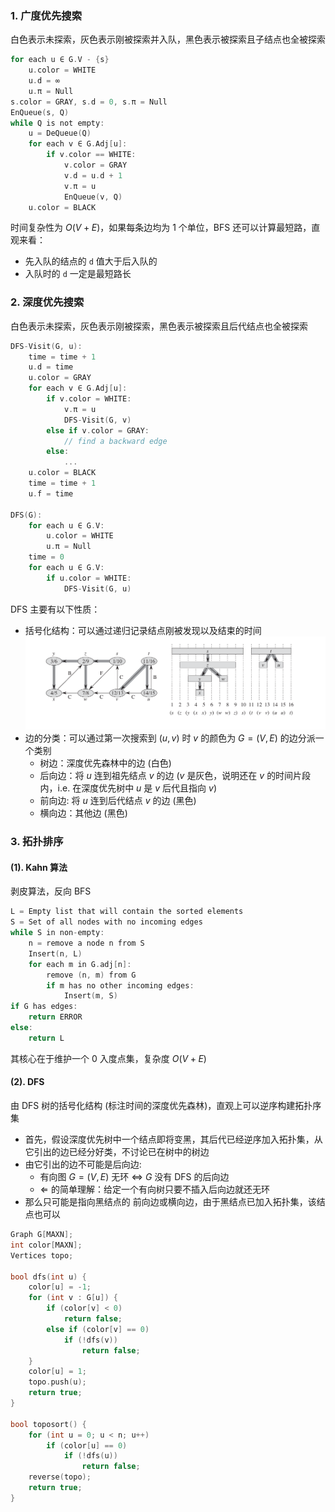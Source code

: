 ### 1. 广度优先搜索

白色表示未探索，灰色表示刚被探索并入队，黑色表示被探索且子结点也全被探索

```C
for each u ∈ G.V - {s}
    u.color = WHITE
    u.d = ∞
    u.π = Null
s.color = GRAY, s.d = 0, s.π = Null
EnQueue(s, Q)
while Q is not empty:
    u = DeQueue(Q)
    for each v ∈ G.Adj[u]:
        if v.color == WHITE:
            v.color = GRAY
            v.d = u.d + 1
            v.π = u
            EnQueue(v, Q)
    u.color = BLACK
```

时间复杂性为 $O(V+E)$，如果每条边均为 1 个单位，BFS 还可以计算最短路，直观来看：

-   先入队的结点的 `d` 值大于后入队的
-   入队时的 `d` 一定是最短路长

### 2. 深度优先搜索

白色表示未探索，灰色表示刚被探索，黑色表示被探索且后代结点也全被探索

```C
DFS-Visit(G, u):
    time = time + 1
    u.d = time
    u.color = GRAY
    for each v ∈ G.Adj[u]:
        if v.color = WHITE:
            v.π = u
            DFS-Visit(G, v)
        else if v.color = GRAY:
            // find a backward edge
        else:
            ...
    u.color = BLACK
    time = time + 1
    u.f = time

DFS(G):
    for each u ∈ G.V:
        u.color = WHITE
        u.π = Null
    time = 0
    for each u ∈ G.V:
        if u.color = WHITE:
            DFS-Visit(G, u)
```

DFS 主要有以下性质：

-   括号化结构：可以通过递归记录结点刚被发现以及结束的时间
    <img src="./img/pstr.png">
-   边的分类：可以通过第一次搜索到 $(u,v)$ 时 $v$ 的颜色为 $G=(V,E)$ 的边分派一个类别
    -   树边：深度优先森林中的边 (白色)
    -   后向边：将 $u$ 连到祖先结点 $v$ 的边 ($v$ 是灰色，说明还在 $v$ 的时间片段内，i.e. 在深度优先树中 $u$ 是 $v$ 后代且指向 $v$)
    -   前向边: 将 $u$ 连到后代结点 $v$ 的边 (黑色)
    -   横向边：其他边 (黑色)

### 3. 拓扑排序

#### (1). Kahn 算法

剥皮算法，反向 BFS

```C
L = Empty list that will contain the sorted elements
S = Set of all nodes with no incoming edges
while S in non-empty:
    n = remove a node n from S
    Insert(n, L)
    for each m in G.adj[n]:
        remove (n, m) from G
        if m has no other incoming edges:
            Insert(m, S)
if G has edges:
    return ERROR
else:
    return L
```

其核心在于维护一个 0 入度点集，复杂度 $O(V+E)$

#### (2). DFS

由 DFS 树的括号化结构 (标注时间的深度优先森林)，直观上可以逆序构建拓扑序集

-   首先，假设深度优先树中一个结点即将变黑，其后代已经逆序加入拓扑集，从它引出的边已经分好类，不讨论已在树中的树边
-   由它引出的边不可能是后向边:
    -   有向图 $G=(V,E)$ 无环 $\Longleftrightarrow$ $G$ 没有 DFS 的后向边
    -   $\Leftarrow$ 的简单理解：给定一个有向树只要不插入后向边就还无环
-   那么只可能是指向黑结点的 前向边或横向边，由于黑结点已加入拓扑集，该结点也可以

```C
Graph G[MAXN];
int color[MAXN];
Vertices topo;

bool dfs(int u) {
    color[u] = -1;
    for (int v : G[u]) {
        if (color[v] < 0)
            return false;
        else if (color[v] == 0)
            if (!dfs(v))
                return false;
    }
    color[u] = 1;
    topo.push(u);
    return true;
}

bool toposort() {
    for (int u = 0; u < n; u++)
        if (color[u] == 0)
            if (!dfs(u))
                return false;
    reverse(topo);
    return true;
}
```
